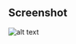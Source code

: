 ## Screenshot
![alt text](https://user-images.githubusercontent.com/10094591/29670495-c390b364-8921-11e7-9435-7503f2ca2916.png)

